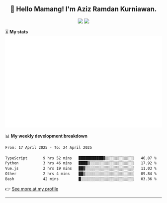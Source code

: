 <h2 align="center">👋 Hello Mamang! I'm Aziz Ramdan Kurniawan.</h2>  
<p align="center">
  <img src="https://komarev.com/ghpvc/?username=azizramdan">
  <img src="https://wakatime.com/badge/user/90056fa0-4c31-4eca-954e-2a3ac05896f9.svg">
</p>
    
⏳ **My stats**  
![](https://raw.githubusercontent.com/azizramdan/github-stats/master/generated/overview.svg#gh-dark-mode-only)

📊 **My weekly development breakdown**
<!--START_SECTION:waka-->

```txt
From: 17 April 2025 - To: 24 April 2025

TypeScript       9 hrs 52 mins   ███████████▓░░░░░░░░░░░░░   46.87 %
Python           3 hrs 46 mins   ████▒░░░░░░░░░░░░░░░░░░░░   17.92 %
Vue.js           2 hrs 19 mins   ██▓░░░░░░░░░░░░░░░░░░░░░░   11.03 %
Other            2 hrs 4 mins    ██▒░░░░░░░░░░░░░░░░░░░░░░   09.84 %
Bash             42 mins         █░░░░░░░░░░░░░░░░░░░░░░░░   03.36 %
```

<!--END_SECTION:waka-->
👉 [See more at my profile](https://wakatime.com/@azizramdan)
***
